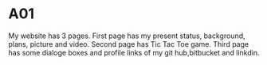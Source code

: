 # A01
My website has 3 pages.
First page has my present status, background, plans, picture and video.
Second page has Tic Tac Toe game.
Third page has some dialoge boxes and profile links of my git hub,bitbucket and linkdin.